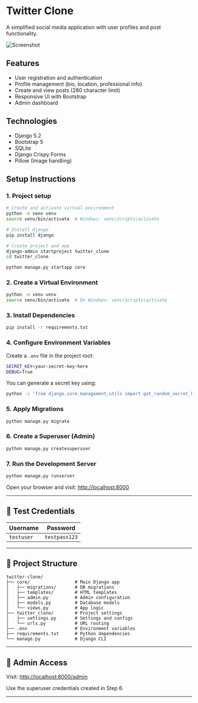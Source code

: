 # Twitter Clone

A simplified social media application with user profiles and post functionality.

![Screenshot](screenshot.png) <!-- Add actual screenshot later -->

## Features

- User registration and authentication
- Profile management (bio, location, professional info)
- Create and view posts (280 character limit)
- Responsive UI with Bootstrap
- Admin dashboard

## Technologies

- Django 5.2
- Bootstrap 5
- SQLite
- Django Crispy Forms
- Pillow (Image handling)

## Setup Instructions

### 1. Project setup 
```bash
# Create and activate virtual environment
python -m venv venv
source venv/bin/activate  # Windows: venv\Scripts\activate
````
```bash
# Install Django
pip install django

# Create project and app
django-admin startproject twitter_clone
cd twitter_clone
````
```bash
python manage.py startapp core
````

### 2. Create a Virtual Environment

```bash
python -m venv venv
source venv/bin/activate  # On Windows: venv\Scripts\activate
```

### 3. Install Dependencies

```bash
pip install -r requirements.txt
```

### 4. Configure Environment Variables

Create a `.env` file in the project root:

```bash
SECRET_KEY=your-secret-key-here
DEBUG=True
```

You can generate a secret key using:

```bash
python -c 'from django.core.management.utils import get_random_secret_key; print(get_random_secret_key())'
```

### 5. Apply Migrations

```bash
python manage.py migrate
```

### 6. Create a Superuser (Admin)

```bash
python manage.py createsuperuser
```

### 7. Run the Development Server

```bash
python manage.py runserver
```

Open your browser and visit: [http://localhost:8000](http://localhost:8000)

---

## 🔐 Test Credentials

| Username   | Password      |
| ---------- | ------------- |
| `testuser` | `testpass123` |

---

## 📁 Project Structure

```
twitter-clone/
├── core/                 # Main Django app
│   ├── migrations/       # DB migrations
│   ├── templates/        # HTML templates
│   ├── admin.py          # Admin configuration
│   ├── models.py         # Database models
│   └── views.py          # App logic
├── twitter_clone/        # Project settings
│   ├── settings.py       # Settings and configs
│   └── urls.py           # URL routing
├── .env                  # Environment variables
├── requirements.txt      # Python dependencies
└── manage.py             # Django CLI
```

---

## 🔑 Admin Access

Visit: [http://localhost:8000/admin](http://localhost:8000/admin)

Use the superuser credentials created in Step 6.

---
